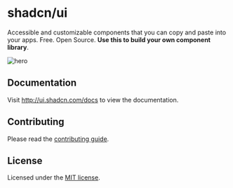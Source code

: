 # shadcn/ui

Accessible and customizable components that you can copy and paste into your apps. Free. Open Source. **Use this to build your own component library**.

![hero](apps/v4/public/opengraph-image.png)

## Documentation

Visit http://ui.shadcn.com/docs to view the documentation.

## Contributing

Please read the [contributing guide](/CONTRIBUTING.md).

## License

Licensed under the [MIT license](https://github.com/shadcn/ui/blob/main/LICENSE.md).
